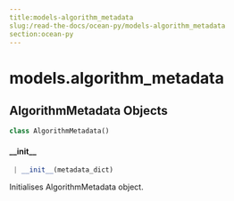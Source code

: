 ```yaml
---
title:models-algorithm_metadata
slug:/read-the-docs/ocean-py/models-algorithm_metadata
section:ocean-py
---
```

<a name="models.algorithm_metadata"></a>
# models.algorithm\_metadata

<a name="models.algorithm_metadata.AlgorithmMetadata"></a>
## AlgorithmMetadata Objects

```python
class AlgorithmMetadata()
```

<a name="models.algorithm_metadata.AlgorithmMetadata.__init__"></a>
#### \_\_init\_\_

```python
 | __init__(metadata_dict)
```

Initialises AlgorithmMetadata object.

